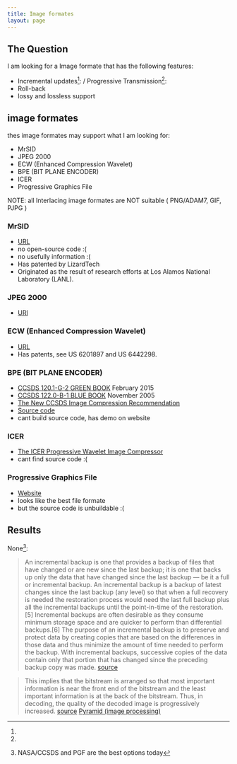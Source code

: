 ```yaml
---
title: Image formates
layout: page
---
```

## The Question ##

I am looking for a Image formate that has the following features:

 * Incremental updates[^1]: / Progressive Transmission[^2]:
 * Roll-back
 * lossy and lossless support

## image formates ##

thes image formates may support what I am looking for:

 * MrSID
 * JPEG 2000
 * ECW (Enhanced Compression Wavelet)
 * BPE (BIT PLANE ENCODER)
 * ICER
 * Progressive Graphics File

NOTE: all Interlacing image formates are NOT suitable ( PNG/ADAM7, GIF, PJPG )


### MrSID ###

 * [URL](https://en.wikipedia.org/wiki/MrSID)
 * no open-source code :(
 * no usefully information :(
 * Has patented by LizardTech 
 * Originated as the result of research efforts at Los Alamos National Laboratory (LANL).

### JPEG 2000 ###

 * [URl](https://en.wikipedia.org/wiki/JPEG_2000)

### ECW (Enhanced Compression Wavelet) ###

 * [URL](https://en.wikipedia.org/wiki/ECW_(file_format))
 * Has patents, see US 6201897 and US 6442298.

### BPE (BIT PLANE ENCODER) ###

 * [CCSDS 120.1-G-2 GREEN BOOK](http://public.ccsds.org/publications/archive/120x1g2.pdf) February 2015
 * [CCSDS 122.0-B-1 BLUE BOOK](http://public.ccsds.org/publications/archive/122x0b1c3.pdf) November 2005
 * [The New CCSDS Image Compression Recommendation](http://public.ccsds.org/publications/documents/IEEE_2005BigSky_PaperF1165_final.pdf)
 * [Source code](http://hyperspectral.unl.edu/)
 * cant build source code, has demo on website

### ICER ###

 * [The ICER Progressive Wavelet Image Compressor](http://ipnpr.jpl.nasa.gov/progress_report/42-155/155J.pdf)
 * cant find source code :(

### Progressive Graphics File ###

 * [Website](http://www.libpgf.org/)
 * looks like the best file formate
 * but the source code is unbuildable :(

## Results ##
None[^3]:


[^1]: 
> An incremental backup is one that provides a backup of files that have changed or are new since the last backup;
> it is one that backs up only the data that have changed since the last backup — be it a full or incremental backup.
> An incremental backup is a backup of latest changes since the last backup (any level) so that when a full recovery is needed the restoration process would need the last full backup plus all the incremental backups until the point-in-time of the restoration.[5] Incremental backups are often desirable as they consume minimum storage space and are quicker to perform than differential backups.[6] The purpose of an incremental backup is to preserve and protect data by creating copies that are based on the differences in those data and thus minimize the amount of time needed to perform the backup. With incremental backups, successive copies of the data contain only that portion that has changed since the preceding backup copy was made.
[source](https://en.wikipedia.org/wiki/Incremental_backup)
[^2]: 
> This implies that the bitstream is arranged so that most important information is near the front end of the bitstream and the least important information is at the back of the bitstream. Thus, in decoding, the quality of the decoded image is progressively increased.
[source](http://www.igi-global.com/dictionary/progressive-transmission/36015)
[Pyramid (image processing)](https://en.wikipedia.org/wiki/Pyramid_(image_processing) )
[^3]: NASA/CCSDS and PGF are the best options today
